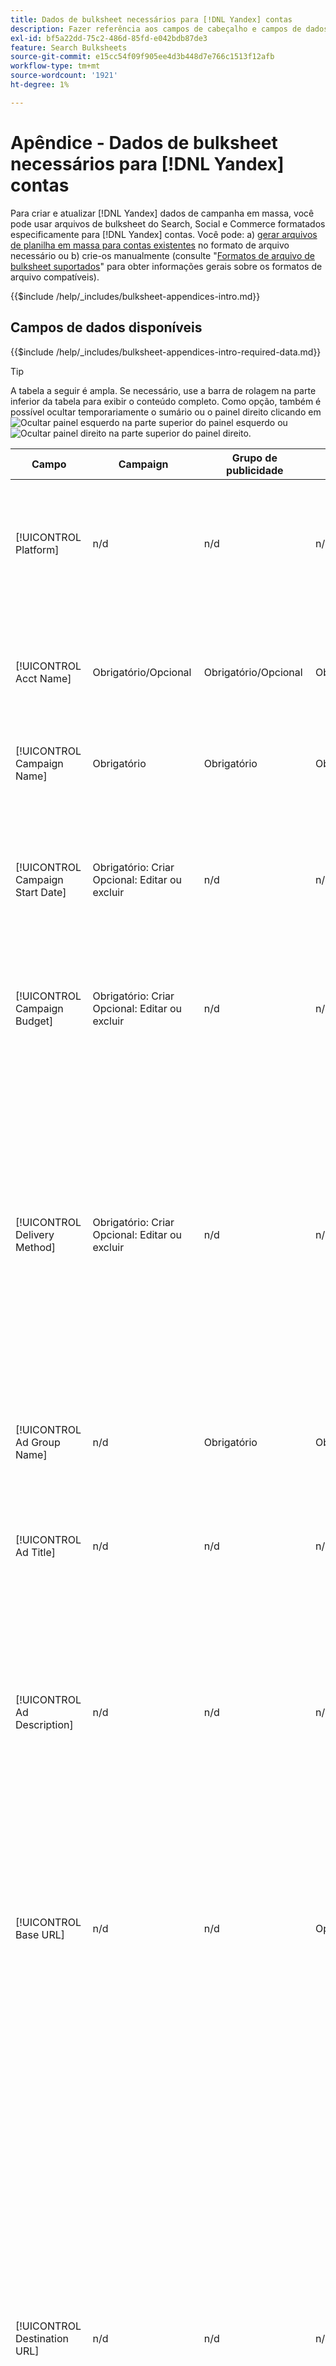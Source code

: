 ```yaml
---
title: Dados de bulksheet necessários para [!DNL Yandex] contas
description: Fazer referência aos campos de cabeçalho e campos de dados necessários em bulksheets para [!DNL Yandex] contas.
exl-id: bf5a22dd-75c2-486d-85fd-e042bdb87de3
feature: Search Bulksheets
source-git-commit: e15cc54f09f905ee4d3b448d7e766c1513f12afb
workflow-type: tm+mt
source-wordcount: '1921'
ht-degree: 1%

---
```


# Apêndice - Dados de bulksheet necessários para [!DNL Yandex] contas

Para criar e atualizar [!DNL Yandex] dados de campanha em massa, você pode usar arquivos de bulksheet do Search, Social e Commerce formatados especificamente para [!DNL Yandex] contas. Você pode: a) [gerar arquivos de planilha em massa para contas existentes](../bulksheet-download.md) no formato de arquivo necessário ou b) crie-os manualmente (consulte &quot;[Formatos de arquivo de bulksheet suportados](bulksheet-file-formats.md)&quot; para obter informações gerais sobre os formatos de arquivo compatíveis).

{{$include /help/_includes/bulksheet-appendices-intro.md}}

<!-- Hiding because this is probably too long a list to be useful.

## Available header fields

Platform,Acct Name,Campaign Name,Campaign Start Date,Campaign Budget,Delivery Method,Ad Group Name,Ad Title,Ad Description,Base URL,Destination URL,SiteLink Title,SiteLink Base URL,SiteLink Destination URL,Keyword,Max CPC,Match Type,Search Network Status,Content Network Status,Negative Keywords (Yandex),Param1 (Yandex),Param2 (Yandex),Campaign Status,Ad Group Status,Ad Status,Keyword Status,SiteLink Status,Campaign ID,Ad Group ID, Ad ID,Keyword ID,AMO ID, [Advertiser-specific Label Classification],Constraints,EF Error Message

{{$include /help/_includes/bulksheet-headers-note.md}}

-->

## Campos de dados disponíveis

{{$include /help/_includes/bulksheet-appendices-intro-required-data.md}}

>[!TIP]
>
>A tabela a seguir é ampla. Se necessário, use a barra de rolagem na parte inferior da tabela para exibir o conteúdo completo. Como opção, também é possível ocultar temporariamente o sumário ou o painel direito clicando em ![Ocultar painel esquerdo](/help/search-social-commerce/assets/hide-left-pane.png "Ocultar painel esquerdo") na parte superior do painel esquerdo ou ![Ocultar painel direito](/help/search-social-commerce/assets/hide-right-pane.png "Ocultar painel direito") na parte superior do painel direito.

| Campo | Campaign | Grupo de publicidade | Palavra-chave | Anúncio de texto | Sitelink | Descrição |
|----|----|-----|-----|----|----|----|
| [!UICONTROL Platform] | n/d | n/d | n/d | n/d | n/d | (Incluído nos bulksheets gerados para fins de informação) A plataforma de anúncios. Obrigatório, a menos que cada linha inclua uma ID AMO para a entidade. |
| [!UICONTROL Acct Name] | Obrigatório/Opcional | Obrigatório/Opcional | Obrigatório/Opcional | Obrigatório/Opcional | Obrigatório/Opcional | (Incluído nos bulksheets gerados para fins de informação) A plataforma de anúncios. Obrigatório, a menos que cada linha inclua uma ID AMO para a entidade. |
| [!UICONTROL Campaign Name] | Obrigatório | Obrigatório | Obrigatório | Obrigatório | Obrigatório | O nome exclusivo que identifica uma campanha para uma conta. |
| [!UICONTROL Campaign Start Date] | Obrigatório: Criar<br>Opcional: Editar ou excluir | n/d | n/d | n/d | n/d | A primeira data em que os lances podem ser colocados para uma campanha, no fuso horário do anunciante e em um dos seguintes formatos: m/d/aaaa, m/d/aaaa, m-d-aaaa ou m-d-aa. O padrão para novas campanhas é o dia atual. |
| [!UICONTROL Campaign Budget] | Obrigatório: Criar<br>Opcional: Editar ou excluir | n/d | n/d | n/d | n/d | Um limite de gastos vitalício para a campanha, com ou sem símbolos e pontuação monetários. |
| [!UICONTROL Delivery Method] | Obrigatório: Criar<br>Opcional: Editar ou excluir | n/d | n/d | n/d | n/d | A rapidez com que os anúncios da campanha são mostrados todos os dias:<ul><li><i>[!UICONTROL Standard (Distributed)]</i> (o padrão para novas campanhas): para espalhar suas impressões de anúncio ao longo do dia.</li><li><i>[!UICONTROL Accelerated]:</i> Para exibir seus anúncios com a maior frequência possível até que seu orçamento seja atingido. Como resultado, seus anúncios podem não aparecer no final do dia.</li></ul> |
| [!UICONTROL Ad Group Name] | n/d | Obrigatório | Obrigatório | Obrigatório | n/d | O grupo de publicidade. |
| [!UICONTROL Ad Title] | n/d | n/d | n/d | Obrigatório | n/d | O título do banner (anúncio). O comprimento máximo é de 33 caracteres e uma única palavra não pode incluir mais de 23 caracteres.<br><br><b>Nota:</b> Alterar a cópia de anúncio exclui o anúncio existente e cria um novo. |
| [!UICONTROL Ad Description] | n/d | n/d | n/d | Obrigatório | n/d | O corpo do banner (anúncio). O comprimento máximo é de 75 caracteres e uma única palavra não pode ter mais de 22 caracteres.<br><br><b>Nota:</b> Alterar a cópia de anúncio exclui o anúncio existente e cria um novo. |
| [!UICONTROL Base URL] | n/d | n/d | Opcional | Obrigatório | n/d | O URL da página de aterrissagem para o qual os usuários finais são levados quando clicam em seu anúncio, incluindo quaisquer parâmetros de acréscimo configurados para a campanha ou conta. O comprimento máximo é de 1024 caracteres, incluindo o protocolo.<br><br>URLs base/final no nível de palavra-chave substituem URLs no nível de anúncio e superior. |
| [!UICONTROL Destination URL] | n/d | n/d | n/d | n/d | n/d | (Incluído em bulksheets gerados para fins de informação; não publicado na rede de publicidade) Para contas com URLs de destino, esse valor é o URL que vincula um anúncio a um URL/página inicial base no site do anunciante (às vezes, por meio de outro site que rastreia o clique e redireciona o usuário para a página inicial). Inclui quaisquer parâmetros de acréscimo configurados para a campanha ou conta do Search, Social e &amp; Commerce. Se você gerou URLs de rastreamento, esse valor se baseia nos parâmetros de rastreamento nas configurações da conta e nas configurações da campanha. Se você anexou parâmetros específicos de rede de publicidade, eles podem ser substituídos pelos parâmetros equivalentes de Pesquisa, Social e Comércio. |
| [!UICONTROL SiteLink Title] | n/d | n/d | n/d | n/d | Obrigatório | O texto do sitelink. Para novos sitelinks, inclua o nome da campanha na linha do sitelink. Para sitelinks de nível de grupo de anúncios ou de nível de anúncio, inclua também o nome do grupo de anúncios ou o título e o texto do anúncio, respectivamente.<br><br><b>Nota:</b> Você pode ter até quatro sitelinks. |
| [!UICONTROL SiteLink Base URL] | n/d | n/d | n/d | n/d | Obrigatório | O URL base de um sitelink; ele deve ser o URL base do banner. Consulte &quot;[!UICONTROL Base URL].&quot; |
| [!UICONTROL SiteLink Destination URL] | n/d | n/d | n/d | n/d | n/d | A URL de destino de um sitelink; ela deve ser a URL de destino do banner. Consulte &quot;[!UICONTROL Destination URL].&quot; |
| [!UICONTROL Keyword] | Opcional / n/d | n/d | Obrigatório | n/d | n/d | A frase (sequência de palavras-chave). Um anúncio deve ter pelo menos uma frase. Cada palavra-chave pode ter no máximo sete palavras, exceto palavras de interrupção.<br><br><b>Notas:</b><ul><li>Para excluir uma frase no nível da campanha, defina o [!UICONTROL Match Type] para [!UICONTROL Negative].</li><li>Alterar uma frase exclui a frase existente e cria uma nova.</li><li>Alterar um [!DNL Yandex] frase de palavra-chave ou tipo de correspondência exclui a frase de palavra-chave existente e cria uma nova.</li></ul> |
| [!UICONTROL Max CPC] | n/d | Obrigatório: Criar<br>Opcional: Editar ou excluir | Opcional | n/d | n/d | O custo máximo por clique (CPC), que é o valor mais alto a ser pago por um clique de banner (anúncio) na rede de pesquisa, com ou sem símbolos monetários e pontuação. Você pode definir valores para grupos de anúncios e palavras-chave. O padrão para uma nova palavra-chave é herdada do nível do grupo de anúncios. |
| [!UICONTROL Match Type] | Opcional / n/d | n/d | Opcional: Criar<br>Obrigatório/Opcional: Editar ou excluir | n/d | n/d | A opção de correspondência de palavras-chave para a frase: <i>[!UICONTROL Content]</i> ou <i>[!UICONTROL Search]</i>. Defina palavras-chave negativas usando o &quot;[!UICONTROL Negative Keywords]&quot;.<br><br><b>Nota:</b> Alterar um [!DNL Yandex] frase de palavra-chave ou tipo de correspondência exclui a frase de palavra-chave existente e cria uma nova. |
| [!UICONTROL Search Network Status] | Opcional | n/d | n/d | n/d | n/d | Se os anúncios devem ser colocados na rede de pesquisa: <i>[!UICONTROL Yes]</i> (o padrão) ou <i>[!UICONTROL No]</i>. |
| Status da rede de conteúdo | Opcional | n/d | n/d | n/d | n/d | Se os anúncios devem ser colocados na [!DNL Yandex] rede de publicidade (exibição): <i>[!UICONTROL Yes]</i> (o padrão) ou <i>[!UICONTROL No]</i>. |
| [!UICONTROL Negative Keywords (Yandex)] | n/d | n/d | Opcional | n/d | n/d | Palavras-chave negativas (frases) compartilhadas por todas as frases em um grupo de anúncios, precedidas por um sinal de menos (como `-mykeyword`). Se uma palavra-chave negativa corresponder a uma palavra-chave em uma frase, a palavra-chave negativa não será aplicada à frase. |
| [!UICONTROL Param1 (Yandex)] | n/d | n/d | Opcional | n/d | n/d | Valor do `{param1}` variável de substituição. Pode incluir até 255 bytes. Para excluir o valor existente, use o valor `[delete]` (incluindo os colchetes). |
| [!UICONTROL Param2 (Yandex)] | n/d | n/d | Opcional | n/d | n/d | Valor do  `{param2}` variável de substituição. Pode incluir até 255 bytes. Para excluir o valor existente, use o valor `[delete]` (incluindo os colchetes). |
| [!UICONTROL Campaign Status] | Opcional: criar ou editar<br>Obrigatório: Excluir | n/d | n/d | n/d | n/d | O status de exibição da campanha: <i>[!UICONTROL active]</i>, <i>[!UICONTROL archived]</i>, <i>[!UICONTROL deleted]</i>, <i>[!UICONTROL disapproved]</i>, <i>[!UICONTROL pending]</i>ou <i>[!UICONTROL stop]</i> (pausado). O padrão para novas campanhas é <i>[!UICONTROL active]</i>.<br><br><b>Notas:</b><ul></li>Se uma campanha já esteve ativa, não é possível excluí-la. Em vez disso, arquive-o.</li><li>As campanhas podem ser arquivadas ou removidas automaticamente em algumas situações.</li><li>Você não pode definir o status manualmente como <i>[!UICONTROL disapproved]</i> ou <i>[!UICONTROL pending]</i>, nem alterar esses status.</li></ul> |
| [!UICONTROL Ad Group Status] | n/d | Opcional: criar ou editar<br>Obrigatório: Excluir | n/d | n/d | n/d | O status de exibição do grupo de anúncios: <i>[!UICONTROL active]</i>, <i>[!UICONTROL archived]</i>, <i>[!UICONTROL deleted]</i>, <i>[!UICONTROL disapproved]</i>, <i>[!UICONTROL pending]</i>ou <i>[!UICONTROL stop]</i> (pausado). O padrão para novos grupos de anúncios é <i>[!UICONTROL active]</i>.<br><br><b>Notas:</b><ul></li>Se um grupo de publicidade já esteve ativo, não é possível excluí-lo. Em vez disso, arquive-o.</li><li>Você não pode definir o status manualmente como <i>[!UICONTROL disapproved]</i> ou <i>[!UICONTROL pending]</i>, nem alterar esses status.</li></ul> |
| [!UICONTROL Ad Status] | n/d | n/d | n/d | Opcional: criar ou editar<br>Obrigatório: Excluir | n/d | O status de exibição do banner (anúncio): <i>[!UICONTROL active]</i>, <i>[!UICONTROL archived]</i>, <i>[!UICONTROL deleted]</i>, <i>[!UICONTROL disapproved]</i>, <i>[!UICONTROL pending]</i>ou <i>[!UICONTROL stop]</i> (pausado). O padrão para novos banners é <i>[!UICONTROL active]</i>.<br><br><b>Observação: não é possível definir o status manualmente como <i>[!UICONTROL disapproved]</i> ou <i>[!UICONTROL pending]</i>, nem alterar esses status. |
| [!UICONTROL Keyword Status] | n/d | n/d | Opcional: criar ou editar<br>Obrigatório: Excluir | n/d | n/d | O status de exibição da frase (palavra-chave): <i>[!UICONTROL active]</i>. O padrão para novas frases é <i>[!UICONTROL active]</i>.<br><br><b>Observação: não é possível definir o status manualmente como <i>[!UICONTROL disapproved]</i> ou <i>[!UICONTROL pending]</i>, nem alterar esses status. |
| [!UICONTROL SiteLink Status] | n/d | n/d | n/d | n/d | Opcional: criar ou editar<br>Obrigatório: Excluir | O status de exibição do sitelink: <i>[*UICONTROL Ativo]</i> ou <i>[*UICONTROL Pausado]</i>. O padrão para novos sitelinks é <i>[*UICONTROL Ativo]</i>. |
| [!UICONTROL Campaign ID] | n/d: Criar<br>Obrigatório/Opcional: Editar<br>Opcional: Excluir | Opcional | Opcional | Opcional | Opcional | A ID exclusiva que identifica uma campanha existente. Em arquivos CSV e TSV, ele deve ser precedido por uma aspa simples (&#39;).[^1] Obrigatório somente quando você altera o nome da campanha, a menos que a linha inclua uma ID do AMO para a campanha. |
| [!UICONTROL Ad Group ID] | n/d | n/d: Criar<br>Obrigatório/Opcional: Editar<br>Opcional: Excluir | Opcional | Opcional | n/d | O identificador exclusivo que identifica um grupo de anúncios existente. Em arquivos CSV e TSV, ele deve ser precedido por uma aspa simples (&#39;).[^1] Obrigatório somente quando você altera o nome do grupo de anúncios, a menos que a linha inclua uma ID AMO para o grupo de anúncios. |
| [!UICONTROL Ad ID] | n/d | n/d | n/d | n/d: Criar<br>Obrigatório/Opcional: Editar ou excluir | n/d | A ID exclusiva que identifica uma palavra-chave existente. Em arquivos CSV e TSV, ele deve ser precedido por uma aspa simples (&#39;).[^1] Obrigatório somente quando você altera o nome da palavra-chave, a menos que a linha inclua a) colunas de propriedade suficientes para identificar a palavra-chave ou b) uma ID AMO. |
| [!UICONTROL Keyword ID] | n/d | n/d | n/d: Criar<br>Obrigatório/Opcional: Editar<br>Obrigatório: Excluir | n/d | n/d | A ID exclusiva que identifica uma palavra-chave existente. Em arquivos CSV e TSV, ele deve ser precedido por uma aspa simples (&#39;).[^1] Obrigatório somente quando você altera o nome da palavra-chave, a menos que a linha inclua a) colunas de propriedade suficientes para identificar a palavra-chave ou b) uma ID AMO. |
| [!UICONTROL AMO ID] | n/d | n/d | n/d | n/d | n/d | (Em bulksheets gerados) Uma [!DNL Adobe]Identificador exclusivo gerado pelo para uma entidade sincronizada. Para anúncios de pesquisa responsivos, a ID do AMO é necessária para editar ou excluir anúncios, a menos que você inclua a variável [!UICONTROL Ad ID]. Para editar dados para todos os outros tipos de entidade com uma ID AMO, a ID AMO é necessária para editar ou excluir os dados, a menos que você inclua a ID da entidade e a ID da entidade pai.<br><br>Search, Social, &amp; Commerce usa o valor para determinar a identidade correta para editar, mas não publica a ID na rede de anúncios. |
| \[Classificação de rótulo específica do anunciante\] | Opcional | Opcional | Opcional | Opcional | n/d | (Nomeado para uma classificação de rótulo específica do anunciante, como &quot;Cor&quot; para uma classificação de rótulo chamada Cor) Um valor para a classificação especificada associada à entidade. Você pode incluir apenas um valor por classificação por entidade (como &quot;vermelho&quot; para a classificação de rótulo &quot;Cor&quot; para a Campanha A). O comprimento máximo é de 100 caracteres e o valor pode incluir caracteres ASCII e não ASCII.<br><br>As classificações de rótulo e seus valores de rótulo são aplicados a todos os componentes filhos; novos componentes adicionados posteriormente são associados automaticamente ao rótulo. As classificações de etiquetas para grupos de produtos são aplicadas ao nível de unidade (mais granular).<br><br>O nome da classificação e o valor da classificação não fazem distinção entre maiúsculas e minúsculas. |
| [!UICONTROL Constraints] | Opcional | Opcional | Opcional | n/d | n/d | Uma restrição atribuída à entidade. Você pode atribuir somente uma restrição por entidade.<br><br>As restrições são herdadas por entidades filhas, portanto, não é necessário inserir valores para entidades filhas, a menos que você queira substituir os valores herdados. |
| [!UICONTROL EF Error Message] | n/d | n/d | n/d | n/d | n/d | (Incluído em bulksheets gerados para fins de informação) Espaço reservado para exibir mensagens de erro do Search, Social e &amp; Commerce referentes aos dados na linha; as mensagens de erro estão incluídas em [!UICONTROL EF Errors] arquivos. Este valor não é postado na rede de publicidade. |

[^1]: o Excel converte números grandes em notação científica (como 2.12E+09 para 2115585666) quando abre o arquivo. Para exibir dígitos na notação padrão, selecione qualquer célula na coluna e clique dentro da barra de fórmulas.

>[!MORELIKETHIS]
>
>* [Apêndice - Erros de bulksheet](../bulksheet-errors.md)
>* [Operações que você pode executar em bulksheets](bulksheet-operations.md)
>* [Formatos de arquivo de bulksheet compatíveis](bulksheet-file-formats.md)
>* [Baixar/criar um arquivo de bulksheet](../bulksheet-download.md)
>* [Formatos de rastreamento de cliques para [!DNL Naver]](/help/search-social-commerce/tracking/formats-click-tracking-naver.md)
>* [Fazer upload de um arquivo de bulksheet ou arquivo de erro corrigido](../bulksheet-upload.md)
